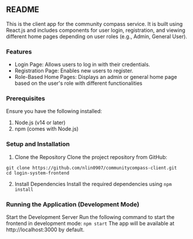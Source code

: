 ## README

This is the client app for the community compass service. It is built using React.js and includes components for user login, registration, and viewing different home pages depending on user roles (e.g., Admin, General User).

### Features
- Login Page: Allows users to log in with their credentials.
- Registration Page: Enables new users to register.
- Role-Based Home Pages: Displays an admin or general home page based on the user's role with different functionalities

### Prerequisites
Ensure you have the following installed:
1. Node.js (v14 or later)
2. npm (comes with Node.js)

### Setup and Installation
1. Clone the Repository
Clone the project repository from GitHub: 
```
git clone https://github.com/nlin0907/communitycompass-client.git
cd login-system-frontend
```
2. Install Dependencies
Install the required dependencies using <code>npm install</code>

### Running the Application (Development Mode)
Start the Development Server
Run the following command to start the frontend in development mode: <code>npm start</code>
The app will be available at http://localhost:3000 by default.